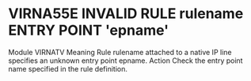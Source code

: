 # VIRNA55E INVALID RULE rulename ENTRY POINT 'epname'
Module
    VIRNATV
Meaning
    Rule rulename attached to a native IP line specifies an unknown entry point epname.
Action
    Check the entry point name specified in the rule definition.
